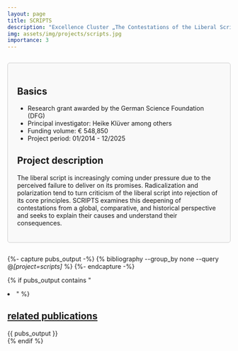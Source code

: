 ```yaml
---
layout: page
title: SCRIPTS
description: "Excellence Cluster „The Contestations of the Liberal Script“"
img: assets/img/projects/scripts.jpg
importance: 3
---
```


<div style="border: 1px solid #ccc; border-radius: 5px; padding: 1.5em; margin: 2em 0; background-color: #f9f9f9;">

  <h2>Basics</h2>
    <ul>
      <li>Research grant awarded by the German Science Foundation (DFG)</li>
      <li>Principal investigator: Heike Klüver among others</li>
      <li>Funding volume: € 548,850</li>
      <li>Project period: 01/2014 - 12/2025</li>
    </ul>

  <h2>Project description</h2>
    <p>The liberal script is increasingly coming under pressure due to the perceived failure to deliver on its promises. Radicalization and polarization tend to turn criticism of the liberal script into rejection of its core principles. SCRIPTS examines this deepening of contestations from a global, comparative, and historical perspective and seeks to explain their causes and understand their consequences.</p>

</div>

{%- capture pubs_output -%}
  {% bibliography --group_by none --query @*[project=scripts]* %}
{%- endcapture -%}

{% if pubs_output contains "<li>" %}
  <div>
    <h2>
      <a href="{{ '/publications/' | relative_url }}" style="color: inherit">
        related publications
      </a>
    </h2>
    <div class="publications">
      {{ pubs_output }}
    </div>
  </div>
{% endif %}